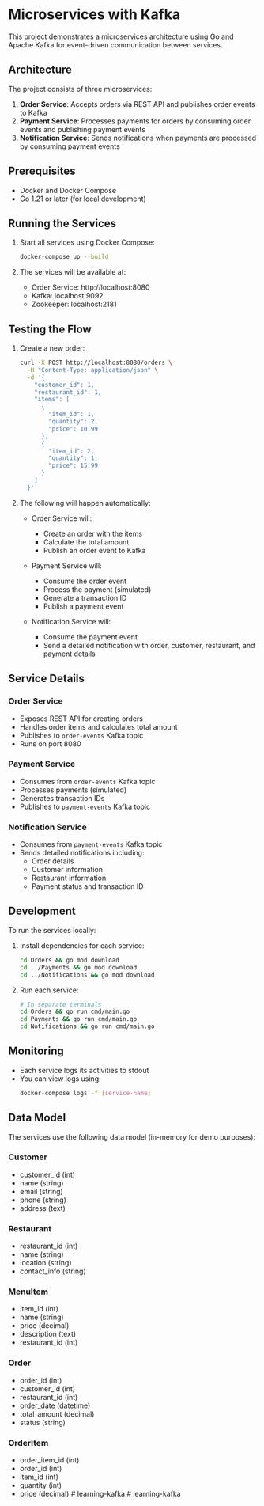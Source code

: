 # Microservices with Kafka

This project demonstrates a microservices architecture using Go and Apache Kafka for event-driven communication between services.

## Architecture

The project consists of three microservices:

1. **Order Service**: Accepts orders via REST API and publishes order events to Kafka
2. **Payment Service**: Processes payments for orders by consuming order events and publishing payment events
3. **Notification Service**: Sends notifications when payments are processed by consuming payment events

## Prerequisites

- Docker and Docker Compose
- Go 1.21 or later (for local development)

## Running the Services

1. Start all services using Docker Compose:
   ```bash
   docker-compose up --build
   ```

2. The services will be available at:
   - Order Service: http://localhost:8080
   - Kafka: localhost:9092
   - Zookeeper: localhost:2181

## Testing the Flow

1. Create a new order:
   ```bash
   curl -X POST http://localhost:8080/orders \
     -H "Content-Type: application/json" \
     -d '{
       "customer_id": 1,
       "restaurant_id": 1,
       "items": [
         {
           "item_id": 1,
           "quantity": 2,
           "price": 10.99
         },
         {
           "item_id": 2,
           "quantity": 1,
           "price": 15.99
         }
       ]
     }'
   ```

2. The following will happen automatically:
   - Order Service will:
     - Create an order with the items
     - Calculate the total amount
     - Publish an order event to Kafka

   - Payment Service will:
     - Consume the order event
     - Process the payment (simulated)
     - Generate a transaction ID
     - Publish a payment event

   - Notification Service will:
     - Consume the payment event
     - Send a detailed notification with order, customer, restaurant, and payment details

## Service Details

### Order Service
- Exposes REST API for creating orders
- Handles order items and calculates total amount
- Publishes to `order-events` Kafka topic
- Runs on port 8080

### Payment Service
- Consumes from `order-events` Kafka topic
- Processes payments (simulated)
- Generates transaction IDs
- Publishes to `payment-events` Kafka topic

### Notification Service
- Consumes from `payment-events` Kafka topic
- Sends detailed notifications including:
  - Order details
  - Customer information
  - Restaurant information
  - Payment status and transaction ID

## Development

To run the services locally:

1. Install dependencies for each service:
   ```bash
   cd Orders && go mod download
   cd ../Payments && go mod download
   cd ../Notifications && go mod download
   ```

2. Run each service:
   ```bash
   # In separate terminals
   cd Orders && go run cmd/main.go
   cd Payments && go run cmd/main.go
   cd Notifications && go run cmd/main.go
   ```

## Monitoring

- Each service logs its activities to stdout
- You can view logs using:
  ```bash
  docker-compose logs -f [service-name]
  ```

## Data Model

The services use the following data model (in-memory for demo purposes):

### Customer
- customer_id (int)
- name (string)
- email (string)
- phone (string)
- address (text)

### Restaurant
- restaurant_id (int)
- name (string)
- location (string)
- contact_info (string)

### MenuItem
- item_id (int)
- name (string)
- price (decimal)
- description (text)
- restaurant_id (int)

### Order
- order_id (int)
- customer_id (int)
- restaurant_id (int)
- order_date (datetime)
- total_amount (decimal)
- status (string)

### OrderItem
- order_item_id (int)
- order_id (int)
- item_id (int)
- quantity (int)
- price (decimal) # learning-kafka
#   l e a r n i n g - k a f k a  
 